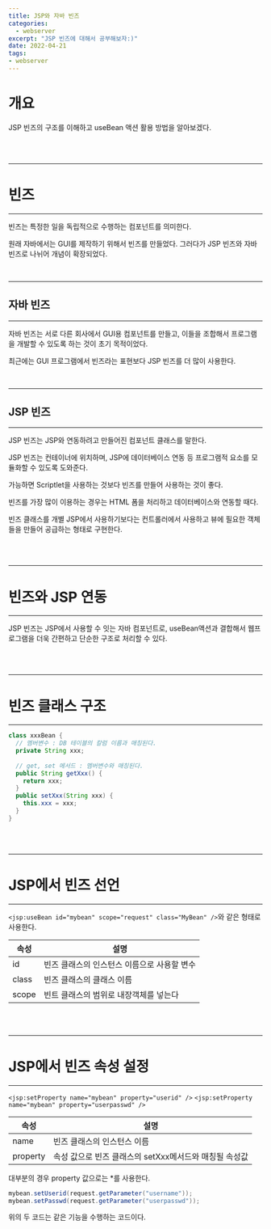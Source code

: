 ```yaml
---
title: JSP와 자바 빈즈
categories: 
  - webserver
excerpt: "JSP 빈즈에 대해서 공부해보자:)"
date: 2022-04-21
tags:
- webserver
---
```


# 개요

JSP 빈즈의 구조를 이해하고 useBean 액션 활용 방법을 알아보겠다.

<br />
<br />

---

# 빈즈

---

빈즈는 특정한 일을 독립적으로 수행하는 컴포넌트를 의미한다.

원래 자바에서는 GUI를 제작하기 위해서 빈즈를 만들었다. 그러다가 JSP 빈즈와 자바 빈즈로 나뉘어 개념이 확장되었다.


<br />

---

## 자바 빈즈

---

자바 빈즈는 서로 다른 회사에서 GUI용 컴포넌트를 만들고, 이들을 조합해서 프로그램을 개발할 수 있도록 하는 것이 초기 목적이었다.

최근에는 GUI 프로그램에서 빈즈라는 표현보다 JSP 빈즈를 더 많이 사용한다.

<br />

---

## JSP 빈즈

---

JSP 빈즈는 JSP와 연동하려고 만들어진 컴포넌트 클래스를 말한다.

JSP 빈즈는 컨테이너에 위치하며, JSP에 데이터베이스 연동 등 프로그램적 요소를 모듈화할 수 있도록 도와준다.

가능하면 Scriptlet을 사용하는 것보다 빈즈를 만들어 사용하는 것이 좋다.

빈즈를 가장 많이 이용하는 경우는 HTML 폼을 처리하고 데이터베이스와 연동할 때다.

빈즈 클래스를 개별 JSP에서 사용하기보다는 컨트롤러에서 사용하고 뷰에 필요한 객체들을 만들어 공급하는 형태로 구현한다.

<br />
<br />

---

# 빈즈와 JSP 연동

---

JSP 빈즈는 JSP에서 사용할 수 잇는 자바 컴포넌트로, useBean액션과 결합해서 웹프로그램을 더욱 간편하고 단순한 구조로 처리할 수 있다.

<br />
<br />

---

# 빈즈 클래스 구조

---

```java
class xxxBean {
  // 멤버변수 : DB 테이블의 칼럼 이름과 매칭된다.
  private String xxx;
  
  // get, set 메서드 : 멤버변수와 매칭된다.
  public String getXxx() {
    return xxx;
  }
  public setXxx(String xxx) {
    this.xxx = xxx;
  }
}
```

<br />
<br />

---

# JSP에서 빈즈 선언

---

`<jsp:useBean id="mybean" scope="request" class="MyBean" />`와 같은 형태로 사용한다.

| 속성 | 설명 |
| --- | --- |
| id | 빈즈 클래스의 인스턴스 이름으로 사용할 변수 |
| class | 빈즈 클래스의 클래스 이름 | 
| scope | 빈트 클래스의 범위로 내장객체를 넣는다 |

<br />
<br />

---

# JSP에서 빈즈 속성 설정

---

`<jsp:setProperty name="mybean" property="userid" />`
`<jsp:setProperty name="mybean" property="userpasswd" />`

| 속성 | 설명 |
| --- | --- |
| name | 빈즈 클래스의 인스턴스 이름 |
| property | 속성 값으로 빈즈 클래스의 setXxx메서드와 매칭될 속성값 |

대부분의 경우 property 값으로는 *를 사용한다.

```java
mybean.setUserid(request.getParameter("username"));
mybean.setPasswd(request.getParameter("userpasswd"));
```
위의 두 코드는 같은 기능을 수행하는 코드이다.

